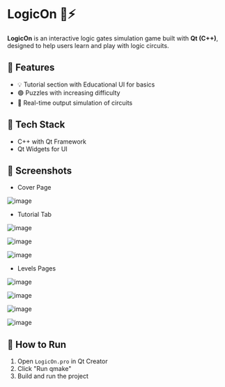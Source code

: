 # LogicOn 🧠⚡

**LogicOn** is an interactive logic gates simulation game built with **Qt (C++)**, designed to help users learn and play with logic circuits.

## 🔧 Features

- 💡 Tutorial section with Educational UI for basics
- 🟢 Puzzles with increasing difficulty
- 🔁 Real-time output simulation of circuits


## 🚀 Tech Stack

- C++ with Qt Framework
- Qt Widgets for UI

## 📸 Screenshots

- Cover Page

![image](https://github.com/user-attachments/assets/f129924c-e521-4044-8f91-70b2211b3056)

- Tutorial Tab

![image](https://github.com/user-attachments/assets/edf923d3-5743-4569-aba1-f5c31a759cb6)

![image](https://github.com/user-attachments/assets/e915c563-54ce-411b-8253-d9a12d2b573f)

![image](https://github.com/user-attachments/assets/6e785286-e912-4502-9e0d-e2fcedfe23e6)

- Levels Pages
  
![image](https://github.com/user-attachments/assets/428c9cfc-494e-4a3d-ba32-284626e8a8ad)

![image](https://github.com/user-attachments/assets/e2dd2f18-45bc-4db8-a59c-ba6f9e998ac5)

![image](https://github.com/user-attachments/assets/770ef295-8d5f-4aa5-ad55-925331a16aa7)

![image](https://github.com/user-attachments/assets/c091e9ff-dd4f-4387-8d2f-0831800ad024)

## 📂 How to Run

1. Open `LogicOn.pro` in Qt Creator
2. Click "Run qmake"
3. Build and run the project


